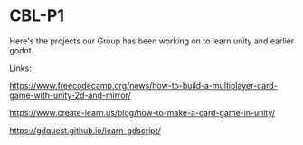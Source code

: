 # CBL-P1
Here's the projects our Group has been working on to learn unity and earlier godot.

Links:

https://www.freecodecamp.org/news/how-to-build-a-multiplayer-card-game-with-unity-2d-and-mirror/

https://www.create-learn.us/blog/how-to-make-a-card-game-in-unity/

https://gdquest.github.io/learn-gdscript/
